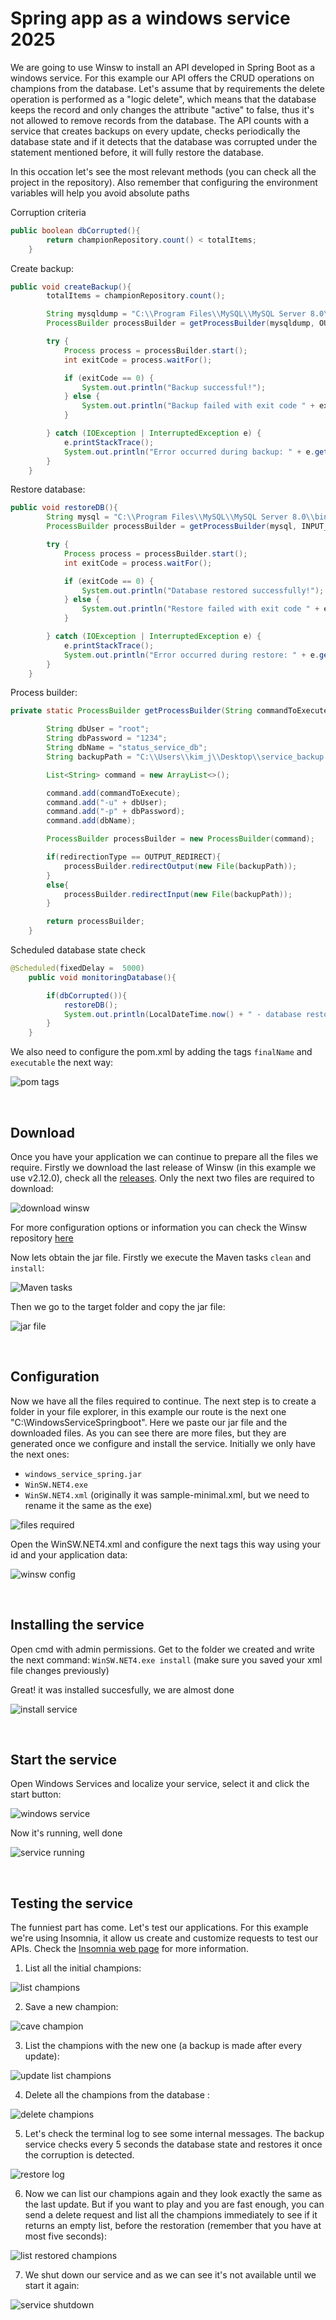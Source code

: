 # Spring app as a windows service 2025

We are going to use Winsw to install an API developed in Spring Boot as a windows service. For this example our API offers the CRUD operations on champions from the database. Let's assume that by requirements the delete operation is performed as a "logic delete", which means that the database keeps the record and only changes the attribute "active" to false, thus it's not allowed to remove records
from the database.
The API counts with a service that creates backups on every update, checks periodically the database state and if it detects that the database was corrupted under the statement 
mentioned before, it will fully restore the database.

In this occation let's see the most relevant methods (you can check all the project in the repository). Also remember that configuring the environment variables will help you
avoid absolute paths

Corruption criteria
```java
public boolean dbCorrupted(){
        return championRepository.count() < totalItems;
    }
```

Create backup:
```java
public void createBackup(){
        totalItems = championRepository.count();

        String mysqldump = "C:\\Program Files\\MySQL\\MySQL Server 8.0\\bin\\mysqldump";
        ProcessBuilder processBuilder = getProcessBuilder(mysqldump, OUTPUT_REDIRECT);

        try {
            Process process = processBuilder.start();
            int exitCode = process.waitFor();

            if (exitCode == 0) {
                System.out.println("Backup successful!");
            } else {
                System.out.println("Backup failed with exit code " + exitCode);
            }

        } catch (IOException | InterruptedException e) {
            e.printStackTrace();
            System.out.println("Error occurred during backup: " + e.getMessage());;
        }
    }
```

Restore database:
```java
public void restoreDB(){
        String mysql = "C:\\Program Files\\MySQL\\MySQL Server 8.0\\bin\\mysql";
        ProcessBuilder processBuilder = getProcessBuilder(mysql, INPUT_REDIRECT);

        try {
            Process process = processBuilder.start();
            int exitCode = process.waitFor();

            if (exitCode == 0) {
                System.out.println("Database restored successfully!");
            } else {
                System.out.println("Restore failed with exit code " + exitCode);
            }

        } catch (IOException | InterruptedException e) {
            e.printStackTrace();
            System.out.println("Error occurred during restore: " + e.getMessage());;
        }
    }
```

Process builder:
```java
private static ProcessBuilder getProcessBuilder(String commandToExecute, int redirectionType) {

        String dbUser = "root";
        String dbPassword = "1234";
        String dbName = "status_service_db";
        String backupPath = "C:\\Users\\kim_j\\Desktop\\service_backup.sql";

        List<String> command = new ArrayList<>();

        command.add(commandToExecute);
        command.add("-u" + dbUser);
        command.add("-p" + dbPassword);
        command.add(dbName);

        ProcessBuilder processBuilder = new ProcessBuilder(command);

        if(redirectionType == OUTPUT_REDIRECT){
            processBuilder.redirectOutput(new File(backupPath));
        }
        else{
            processBuilder.redirectInput(new File(backupPath));
        }

        return processBuilder;
    }
```

Scheduled database state check
```java
@Scheduled(fixedDelay =  5000)
    public void monitoringDatabase(){

        if(dbCorrupted()){
            restoreDB();
            System.out.println(LocalDateTime.now() + " - database restored succesfully!");
        }
    }
```

We also need to configure the pom.xml by adding the tags `finalName` and `executable` the next way:

![pom tags](https://github.com/CristopherLodbrok117/spring-app-status-windows-service/blob/2229d6d41ae0727bee097631f7c0c59bb41fa9cb/screenshots/0%20-%20define%20app%20name.png)

<br>

## Download 
Once you have your application we can continue to prepare all the files we require. Firstly we download the last release of Winsw (in this example we use v2.12.0), check all the 
[releases](https://github.com/winsw/winsw/releases "Winsw releases"). Only the next two files are required to download:

![download winsw](https://github.com/CristopherLodbrok117/spring-app-status-windows-service/blob/cd60ec1a89f0ca2f347bfe56d26e8b511dbc6e7f/screenshots/3%20-%20download%20winsw.png)

For more configuration options or information you can check the Winsw repository [here](https://github.com/winsw/winsw "Winsw repository")

Now lets obtain the jar file. Firstly we execute the Maven tasks `clean` and `install`:

![Maven tasks](https://github.com/CristopherLodbrok117/spring-app-status-windows-service/blob/cd60ec1a89f0ca2f347bfe56d26e8b511dbc6e7f/screenshots/1%20-%20Maven%20tasks.png)

Then we go to the target folder and copy the jar file:

![jar file](https://github.com/CristopherLodbrok117/spring-app-status-windows-service/blob/cd60ec1a89f0ca2f347bfe56d26e8b511dbc6e7f/screenshots/2%20-%20Copy%20jar%20file.png)

<br>

## Configuration

Now we have all the files required to continue. The next step is to create a folder in your file explorer, in this example our route is the next one "C:\WindowsServiceSpringboot".
Here we paste our jar file and the downloaded files. As you can see there are more files, but they are generated once we configure and install the service. Initially we only have the 
next ones:

* `windows_service_spring.jar`
* `WinSW.NET4.exe`
* `WinSW.NET4.xml` (originally it was sample-minimal.xml, but we need to rename it the same as the exe)

![files required](https://github.com/CristopherLodbrok117/spring-app-status-windows-service/blob/cd60ec1a89f0ca2f347bfe56d26e8b511dbc6e7f/screenshots/4%20-%20files.png)

Open the WinSW.NET4.xml and configure the next tags this way using your id and your application data:

![winsw config](https://github.com/CristopherLodbrok117/spring-app-status-windows-service/blob/cd60ec1a89f0ca2f347bfe56d26e8b511dbc6e7f/screenshots/5%20-%20winsw%20xml%20configuration.png)

<br>

## Installing the service

Open cmd with admin permissions. Get to the folder we created and write the next command: `WinSW.NET4.exe install` (make sure you saved your xml file changes previously)

Great! it was installed succesfully, we are almost done

![install service](https://github.com/CristopherLodbrok117/spring-app-status-windows-service/blob/cd60ec1a89f0ca2f347bfe56d26e8b511dbc6e7f/screenshots/6%20-%20Installed%20service.png)

<br>

## Start the service

Open Windows Services and localize your service, select it and click the start button:

![windows service](https://github.com/CristopherLodbrok117/spring-app-status-windows-service/blob/cd60ec1a89f0ca2f347bfe56d26e8b511dbc6e7f/screenshots/7%20-%20Service%20start.png)

Now it's running, well done

![service running](https://github.com/CristopherLodbrok117/spring-app-status-windows-service/blob/cd60ec1a89f0ca2f347bfe56d26e8b511dbc6e7f/screenshots/8%20-%20Service%20running.png)

<br>

## Testing the service

The funniest part has come. Let's test our applications. For this example we're using Insomnia, it allow us create and customize requests to test our APIs. Check the [Insomnia web page](https://insomnia.rest/) for more information.


1. List all the initial champions:

![list champions](https://github.com/CristopherLodbrok117/spring-app-status-windows-service/blob/cd60ec1a89f0ca2f347bfe56d26e8b511dbc6e7f/screenshots/9%20-%20list%20initial%20champions.png)


2. Save a new champion:

![cave champion](https://github.com/CristopherLodbrok117/spring-app-status-windows-service/blob/cd60ec1a89f0ca2f347bfe56d26e8b511dbc6e7f/screenshots/10%20-%20Save%20new%20Champion.png)

3. List the champions with the new one (a backup is made after every update):

![update list champions](https://github.com/CristopherLodbrok117/spring-app-status-windows-service/blob/cd60ec1a89f0ca2f347bfe56d26e8b511dbc6e7f/screenshots/11%20-%20list%20new%20champions.png)

4. Delete all the champions from the database :

![delete champions](https://github.com/CristopherLodbrok117/spring-app-status-windows-service/blob/cd60ec1a89f0ca2f347bfe56d26e8b511dbc6e7f/screenshots/12%20-%20Delete%20all%20champions.png)


5. Let's check the terminal log to see some internal messages. The backup service checks every 5 seconds the database state and restores it once the corruption is detected.

![restore log](https://github.com/CristopherLodbrok117/spring-app-status-windows-service/blob/cd60ec1a89f0ca2f347bfe56d26e8b511dbc6e7f/screenshots/13%20-%20restored%20champions%20automatically.png)

6. Now we can list our champions again and they look exactly the same as the last update. But if you want to play and you are fast enough, you can send a delete request and list all the champions immediately to see if it returns an empty list, before the restoration (remember that you have at most five seconds):

![list restored champions](https://github.com/CristopherLodbrok117/api-deployment-as-windows-service/blob/6a8dce7e206fd87db8201e57b4e1e75de4dea903/Screenshots/13%20-%20restored%20champions%20automatically.png)

7. We shut down our service and as we can see it's not available until we start it again:

![service shutdown](https://github.com/CristopherLodbrok117/api-deployment-as-windows-service/blob/6a8dce7e206fd87db8201e57b4e1e75de4dea903/Screenshots/14%20-%20service%20down.png)


